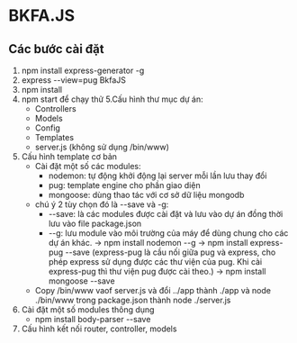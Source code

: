 # BKFA.JS
## Các bước cài đặt
1. npm install express-generator -g
2. express --view=pug BkfaJS
3. npm install
4. npm start để chạy thử
5.Cấu hình thư mục dự án:
	+ Controllers
	+ Models
	+ Config
	+ Templates
	+ server.js (không sử dụng /bin/www)
6. Cấu hình template cơ bản
	- Cài đặt một số các modules:
		+ nodemon: tự động khởi động lại server mỗi lần lưu thay đổi
		+ pug: template engine cho phần giao diện
		+ mongoose: dùng thao tác với cơ sở dữ liệu mongodb
	- chú ý 2 tùy chọn đó là --save và -g:
		+ --save: là các modules được cài đặt và lưu vào dự án đồng thời lưu vào file package.json
		+ --g: lưu module vào môi trường của máy để dùng chung cho các dự án khác.
	-> npm install nodemon --g
	-> npm install express-pug --save
	(express-pug là cầu nối giữa pug và express, cho phép express sử dụng được các thư viện của pug. Khi cài express-pug thì thư viện pug được cài theo.﻿)
	-> npm install mongoose --save
	- Copy /bin/www vaof server.js và đổi ../app thành ./app và node ./bin/www trong package.json thành node ./server.js
7. Cài đặt một số modules thông dụng
	+ npm install body-parser --save
8. Cấu hình kết nối router, controller, models

